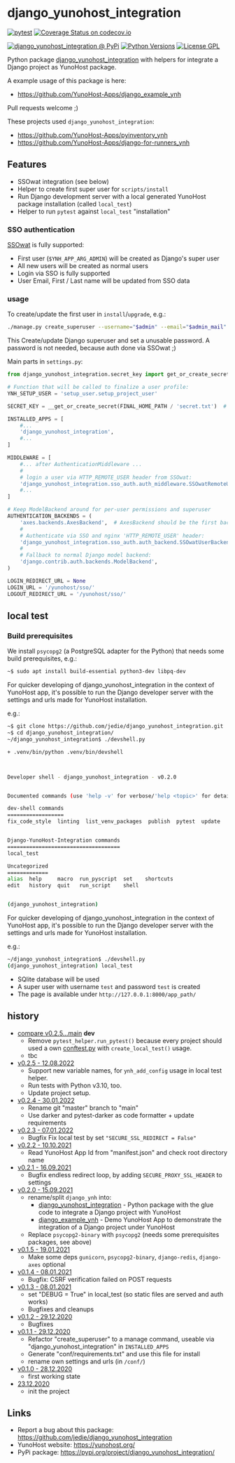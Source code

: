 # django_yunohost_integration

[![pytest](https://github.com/YunoHost-Apps/django_yunohost_integration/actions/workflows/pytest.yml/badge.svg?branch=main)](https://github.com/YunoHost-Apps/django_yunohost_integration/actions/workflows/pytest.yml) [![Coverage Status on codecov.io](https://codecov.io/gh/YunoHost-Apps/django_yunohost_integration/branch/main/graph/badge.svg)](https://codecov.io/gh/YunoHost-Apps/django_yunohost_integration)

[![django_yunohost_integration @ PyPi](https://img.shields.io/pypi/v/django_yunohost_integration?label=django_yunohost_integration%20%40%20PyPi)](https://pypi.org/project/django_yunohost_integration/)
[![Python Versions](https://img.shields.io/pypi/pyversions/django_yunohost_integration)](https://gitlab.com/YunoHost-Apps/django_yunohost_integration/-/blob/main/pyproject.toml)
[![License GPL](https://img.shields.io/pypi/l/django_yunohost_integration)](https://gitlab.com/YunoHost-Apps/django_yunohost_integration/-/blob/main/LICENSE)


Python package [django_yunohost_integration](https://pypi.org/project/django_yunohost_integration/) with helpers for integrate a Django project as YunoHost package.

A example usage of this package is here:

* https://github.com/YunoHost-Apps/django_example_ynh

Pull requests welcome ;)


These projects used `django_yunohost_integration`:

* https://github.com/YunoHost-Apps/pyinventory_ynh
* https://github.com/YunoHost-Apps/django-for-runners_ynh


## Features

* SSOwat integration (see below)
* Helper to create first super user for `scripts/install`
* Run Django development server with a local generated YunoHost package installation (called `local_test`)
* Helper to run `pytest` against `local_test` "installation"


### SSO authentication

[SSOwat](https://github.com/YunoHost/SSOwat) is fully supported:

* First user (`$YNH_APP_ARG_ADMIN`) will be created as Django's super user
* All new users will be created as normal users
* Login via SSO is fully supported
* User Email, First / Last name will be updated from SSO data


### usage

To create/update the first user in `install`/`upgrade`, e.g.:

```bash
./manage.py create_superuser --username="$admin" --email="$admin_mail"
```
This Create/update Django superuser and set a unusable password.
A password is not needed, because auth done via SSOwat ;)

Main parts in `settings.py`:
```python
from django_yunohost_integration.secret_key import get_or_create_secret as __get_or_create_secret

# Function that will be called to finalize a user profile:
YNH_SETUP_USER = 'setup_user.setup_project_user'

SECRET_KEY = __get_or_create_secret(FINAL_HOME_PATH / 'secret.txt')  # /opt/yunohost/$app/secret.txt

INSTALLED_APPS = [
    #...
    'django_yunohost_integration',
    #...
]

MIDDLEWARE = [
    #... after AuthenticationMiddleware ...
    #
    # login a user via HTTP_REMOTE_USER header from SSOwat:
    'django_yunohost_integration.sso_auth.auth_middleware.SSOwatRemoteUserMiddleware',
    #...
]

# Keep ModelBackend around for per-user permissions and superuser
AUTHENTICATION_BACKENDS = (
    'axes.backends.AxesBackend',  # AxesBackend should be the first backend!
    #
    # Authenticate via SSO and nginx 'HTTP_REMOTE_USER' header:
    'django_yunohost_integration.sso_auth.auth_backend.SSOwatUserBackend',
    #
    # Fallback to normal Django model backend:
    'django.contrib.auth.backends.ModelBackend',
)

LOGIN_REDIRECT_URL = None
LOGIN_URL = '/yunohost/sso/'
LOGOUT_REDIRECT_URL = '/yunohost/sso/'
```


## local test

### Build prerequisites

We install `psycopg2` (a PostgreSQL adapter for the Python) that needs some build prerequisites, e.g.:

```bash
~$ sudo apt install build-essential python3-dev libpq-dev
```

For quicker developing of django_yunohost_integration in the context of YunoHost app,
it's possible to run the Django developer server with the settings
and urls made for YunoHost installation.

e.g.:
```bash
~$ git clone https://github.com/jedie/django_yunohost_integration.git
~$ cd django_yunohost_integration/
~/django_yunohost_integration$ ./devshell.py

+ .venv/bin/python .venv/bin/devshell



Developer shell - django_yunohost_integration - v0.2.0


Documented commands (use 'help -v' for verbose/'help <topic>' for details):

dev-shell commands
==================
fix_code_style  linting  list_venv_packages  publish  pytest  update


Django-YunoHost-Integration commands
====================================
local_test

Uncategorized
=============
alias  help     macro  run_pyscript  set    shortcuts
edit   history  quit   run_script    shell


(django_yunohost_integration)
```

For quicker developing of django_yunohost_integration in the context of YunoHost app,
it's possible to run the Django developer server with the settings
and urls made for YunoHost installation.

e.g.:
```bash
~/django_yunohost_integration$ ./devshell.py
(django_yunohost_integration) local_test
```

* SQlite database will be used
* A super user with username `test` and password `test` is created
* The page is available under `http://127.0.0.1:8000/app_path/`


## history

* [compare v0.2.5...main](https://github.com/jedie/django_yunohost_integration/compare/v0.2.5...main) **dev**
  * Remove `pytest_helper.run_pytest()` because every project should used a own [conftest.py](https://github.com/YunoHost-Apps/django_yunohost_integration/blob/main/tests/conftest.py) with `create_local_test()` usage.
  * tbc
* [v0.2.5 - 12.08.2022](https://github.com/jedie/django_yunohost_integration/compare/v0.2.4...v0.2.5)
  * Support new variable names, for `ynh_add_config` usage in local test helper.
  * Run tests with Python v3.10, too.
  * Update project setup.
* [v0.2.4 - 30.01.2022](https://github.com/jedie/django_yunohost_integration/compare/v0.2.3...v0.2.4)
  * Rename git "master" branch to "main"
  * Use darker and pytest-darker as code formatter + update requirements
* [v0.2.3 - 07.01.2022](https://github.com/jedie/django_yunohost_integration/compare/v0.2.2...v0.2.3)
  * Bugfix Fix local test by set `"SECURE_SSL_REDIRECT = False"`
* [v0.2.2 - 10.10.2021](https://github.com/jedie/django_yunohost_integration/compare/v0.2.1...v0.2.2)
  * Read YunoHost App Id from "manifest.json" and check root directory name
* [v0.2.1 - 16.09.2021](https://github.com/jedie/django_yunohost_integration/compare/v0.2.0...v0.2.1)
  * Bugfix endless redirect loop, by adding `SECURE_PROXY_SSL_HEADER` to settings
* [v0.2.0 - 15.09.2021](https://github.com/jedie/django_yunohost_integration/compare/v0.1.5...v0.2.0)
  * rename/split `django_ynh` into:
    * [django_yunohost_integration](https://github.com/jedie/django_yunohost_integration) - Python package with the glue code to integrate a Django project with YunoHost
    * [django_example_ynh](https://github.com/YunoHost-Apps/django_example_ynh) - Demo YunoHost App to demonstrate the integration of a Django project under YunoHost
  * Replace `psycopg2-binary` with `psycopg2` (needs some prerequisites packages, see above)
* [v0.1.5 - 19.01.2021](https://github.com/jedie/django_yunohost_integration/compare/v0.1.4...v0.1.5)
  * Make some deps `gunicorn`, `psycopg2-binary`, `django-redis`, `django-axes` optional
* [v0.1.4 - 08.01.2021](https://github.com/jedie/django_yunohost_integration/compare/v0.1.3...v0.1.4)
  * Bugfix: CSRF verification failed on POST requests
* [v0.1.3 - 08.01.2021](https://github.com/jedie/django_yunohost_integration/compare/v0.1.2...v0.1.3)
  * set "DEBUG = True" in local_test (so static files are served and auth works)
  * Bugfixes and cleanups
* [v0.1.2 - 29.12.2020](https://github.com/jedie/django_yunohost_integration/compare/v0.1.1...v0.1.2)
  * Bugfixes
* [v0.1.1 - 29.12.2020](https://github.com/jedie/django_yunohost_integration/compare/v0.1.0...v0.1.1)
  * Refactor "create_superuser" to a manage command, useable via "django_yunohost_integration" in `INSTALLED_APPS`
  * Generate "conf/requirements.txt" and use this file for install
  * rename own settings and urls (in `/conf/`)
* [v0.1.0 - 28.12.2020](https://github.com/jedie/django_yunohost_integration/compare/f578f14...v0.1.0)
  * first working state
* [23.12.2020](https://github.com/jedie/django_yunohost_integration/commit/f578f144a3a6d11d7044597c37d550d29c247773)
  * init the project


## Links

* Report a bug about this package: https://github.com/jedie/django_yunohost_integration
* YunoHost website: https://yunohost.org/
* PyPi package: https://pypi.org/project/django_yunohost_integration/

